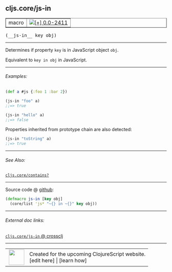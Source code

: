 ## cljs.core/js-in



 <table border="1">
<tr>
<td>macro</td>
<td><a href="https://github.com/cljsinfo/cljs-api-docs/tree/0.0-2411"><img valign="middle" alt="[+] 0.0-2411" title="Added in 0.0-2411" src="https://img.shields.io/badge/+-0.0--2411-lightgrey.svg"></a> </td>
</tr>
</table>


 <samp>
(__js-in__ key obj)<br>
</samp>

---

Determines if property `key` is in JavaScript object `obj`.

Equivalent to `key in obj` in JavaScript.

---

###### Examples:

```clj
(def a #js {:foo 1 :bar 2})

(js-in "foo" a)
;;=> true

(js-in "hello" a)
;;=> false
```

Properties inherited from prototype chain are also detected:

```clj
(js-in "toString" a)
;;=> true
```

---

###### See Also:

[`cljs.core/contains?`](cljs.core_containsQMARK.md)<br>

---




Source code @ [github](https://github.com/clojure/clojurescript/blob/r2655/src/clj/cljs/core.clj#L289-L290):

```clj
(defmacro js-in [key obj]
  (core/list 'js* "~{} in ~{}" key obj))
```

<!--
Repo - tag - source tree - lines:

 <pre>
clojurescript @ r2655
└── src
    └── clj
        └── cljs
            └── <ins>[core.clj:289-290](https://github.com/clojure/clojurescript/blob/r2655/src/clj/cljs/core.clj#L289-L290)</ins>
</pre>

-->

---



###### External doc links:

[`cljs.core/js-in` @ crossclj](http://crossclj.info/fun/cljs.core/js-in.html)<br>

---

 <table>
<tr><td>
<img valign="middle" align="right" width="48px" src="http://i.imgur.com/Hi20huC.png">
</td><td>
Created for the upcoming ClojureScript website.<br>
[edit here] | [learn how]
</td></tr></table>

[edit here]:https://github.com/cljsinfo/cljs-api-docs/blob/master/cljsdoc/cljs.core_js-in.cljsdoc
[learn how]:https://github.com/cljsinfo/cljs-api-docs/wiki/cljsdoc-files

<!--

This information was too distracting to show to readers, but I'll leave it
commented here since it is helpful to:

- pretty-print the data used to generate this document
- and show how to retrieve that data



The API data for this symbol:

```clj
{:description "Determines if property `key` is in JavaScript object `obj`.\n\nEquivalent to `key in obj` in JavaScript.",
 :ns "cljs.core",
 :name "js-in",
 :signature ["[key obj]"],
 :history [["+" "0.0-2411"]],
 :type "macro",
 :related ["cljs.core/contains?"],
 :full-name-encode "cljs.core_js-in",
 :source {:code "(defmacro js-in [key obj]\n  (core/list 'js* \"~{} in ~{}\" key obj))",
          :title "Source code",
          :repo "clojurescript",
          :tag "r2655",
          :filename "src/clj/cljs/core.clj",
          :lines [289 290]},
 :examples [{:id "a45b18",
             :content "```clj\n(def a #js {:foo 1 :bar 2})\n\n(js-in \"foo\" a)\n;;=> true\n\n(js-in \"hello\" a)\n;;=> false\n```\n\nProperties inherited from prototype chain are also detected:\n\n```clj\n(js-in \"toString\" a)\n;;=> true\n```"}],
 :full-name "cljs.core/js-in"}

```

Retrieve the API data for this symbol:

```clj
;; from Clojure REPL
(require '[clojure.edn :as edn])
(-> (slurp "https://raw.githubusercontent.com/cljsinfo/cljs-api-docs/catalog/cljs-api.edn")
    (edn/read-string)
    (get-in [:symbols "cljs.core/js-in"]))
```

-->
